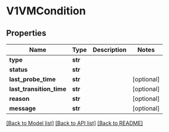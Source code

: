 # V1VMCondition

## Properties
Name | Type | Description | Notes
------------ | ------------- | ------------- | -------------
**type** | **str** |  |
**status** | **str** |  |
**last_probe_time** | **str** |  | [optional]
**last_transition_time** | **str** |  | [optional]
**reason** | **str** |  | [optional]
**message** | **str** |  | [optional]

[[Back to Model list]](../README.md#documentation-for-models) [[Back to API list]](../README.md#documentation-for-api-endpoints) [[Back to README]](../README.md)


